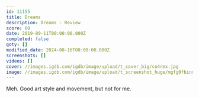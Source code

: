 ```yaml
---
id: 11155
title: Dreams
description: Dreams - Review
score: 60
date: 2019-09-11T00:00:00.000Z
completed: false
goty: []
modified_date: 2024-08-16T00:00:00.000Z
screenshots: []
videos: []
cover: //images.igdb.com/igdb/image/upload/t_cover_big/co4rmx.jpg
image: //images.igdb.com/igdb/image/upload/t_screenshot_huge/mgfg0fbinm8m8fqfpcd2.jpg
---
```

Meh. Good art style and movement, but not for me.